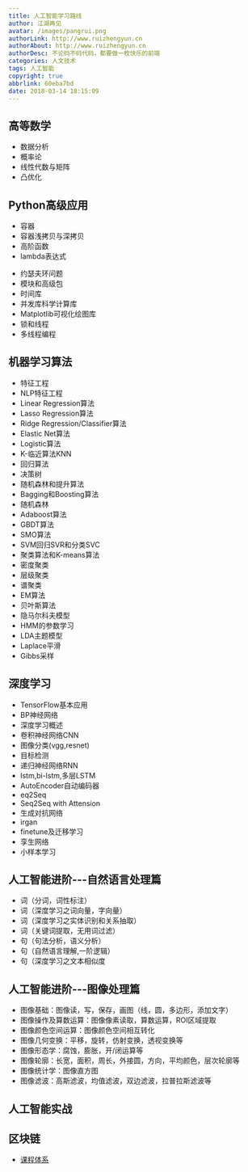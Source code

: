 ```yaml
---
title: 人工智能学习路线
author: 江湖再见
avatar: /images/pangrui.png
authorLink: http://www.ruizhengyun.cn
authorAbout: http://www.ruizhengyun.cn
authorDesc: 不论码不码代码，都要做一枚快乐的前端
categories: 人文技术
tags: 人工智能
copyright: true
abbrlink: 60eba7bd
date: 2018-03-14 18:15:09
---
```

## 高等数学
* 数据分析
* 概率论
* 线性代数与矩阵
* 凸优化

## Python高级应用
* 容器 
* 容器浅拷贝与深拷贝 
* 高阶函数 
* lambda表达式 
<!--MORE-->

* 约瑟夫环问题 
* 模块和高级包 
* 时间库 
* 并发库科学计算库 
* Matplotlib可视化绘图库  
* 锁和线程   
* 多线程编程 


## 机器学习算法
* 特征工程 
* NLP特征工程 
* Linear Regression算法 
* Lasso Regression算法 
* Ridge Regression/Classifier算法 
* Elastic Net算法 
* Logistic算法 
* K-临近算法KNN 
* 回归算法  
* 决策树   
* 随机森林和提升算法   
* Bagging和Boosting算法  
* 随机森林   
* Adaboost算法  
* GBDT算法  
* SMO算法  
* SVM回归SVR和分类SVC    
* 聚类算法和K-means算法    
* 密度聚类   
* 层级聚类   
* 谱聚类   
* EM算法    
* 贝叶斯算法    
* 隐马尔科夫模型   
* HMM的参数学习   
* LDA主题模型   
* Laplace平滑   
* Gibbs采样


## 深度学习
* TensorFlow基本应用 
* BP神经网络 
* 深度学习概述 
* 卷积神经网络CNN 
* 图像分类(vgg,resnet) 
* 目标检测 
* 递归神经网络RNN 
* lstm,bi-lstm,多层LSTM 
* AutoEncoder自动编码器  
* eq2Seq  
* Seq2Seq with Attension  
* 生成对抗网络  
* irgan  
* finetune及迁移学习  
* 孪生网络  
* 小样本学习

## 人工智能进阶---自然语言处理篇
* 词（分词，词性标注） 
* 词（深度学习之词向量，字向量） 
* 词（深度学习之实体识别和关系抽取） 
* 词（关键词提取，无用词过滤） 
* 句（句法分析，语义分析）
* 句（自然语言理解,一阶逻辑）
* 句（深度学习之文本相似度


## 人工智能进阶---图像处理篇
* 图像基础：图像读，写，保存，画图（线，圆，多边形，添加文字）
* 图像操作及算数运算：图像像素读取，算数运算，ROI区域提取
* 图像颜色空间运算：图像颜色空间相互转化
* 图像几何变换：平移，旋转，仿射变换，透视变换等
* 图像形态学：腐蚀，膨胀，开/闭运算等
* 图像轮廓：长宽，面积，周长，外接圆，方向，平均颜色，层次轮廓等
* 图像统计学：图像直方图
* 图像滤波：高斯滤波，均值滤波，双边滤波，拉普拉斯滤波等 

## 人工智能实战

## 区块链

* [课程体系](http://www.ibeifeng.com/job_AIpage.html)